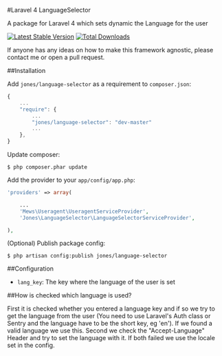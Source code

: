 #Laravel 4 LanguageSelector

A package for Laravel 4 which sets dynamic the Language for the user

[![Latest Stable Version](https://poser.pugx.org/jones/language-selector/v/stable.png)](https://packagist.org/packages/jones/language-selector)
[![Total Downloads](https://poser.pugx.org/jones/language-selector/downloads.png)](https://packagist.org/packages/jones/language-selector)

If anyone has any ideas on how to make this framework agnostic, please contact me or open a pull request.

##Installation

Add `jones/language-selector` as a requirement to `composer.json`:

```javascript
{
    ...
    "require": {
        ...
        "jones/language-selector": "dev-master"
        ...
    },
}
```

Update composer:

```
$ php composer.phar update
```

Add the provider to your `app/config/app.php`:

```php
'providers' => array(

    ...
	'Mews\Useragent\UseragentServiceProvider',
    'Jones\LanguageSelector\LanguageSelectorServiceProvider',

),
```

(Optional) Publish package config:

```
$ php artisan config:publish jones/language-selector
```

##Configuration

 * `lang_key`: The key where the language of the user is set
 
##How is checked which language is used?

First it is checked whether you entered a language key and if so we try to get the language from the user
(You need to use Laravel's Auth class or Sentry and the language have to be the short key, eg 'en'). If we
found a valid language we use this.
Second we check the "Accept-Language" Header and try to set the language with it.
If both failed we use the locale set in the config.